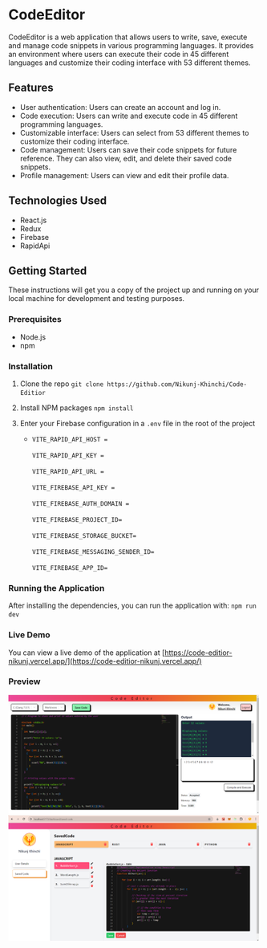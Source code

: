 # CodeEditor

CodeEditor is a web application that allows users to write, save, execute and manage code snippets in various programming languages. It provides an environment where users can execute their code in 45 different languages and customize their coding interface with 53 different themes.

## Features

- User authentication: Users can create an account and log in.
- Code execution: Users can write and execute code in 45 different programming languages.
- Customizable interface: Users can select from 53 different themes to customize their coding interface.
- Code management: Users can save their code snippets for future reference. They can also view, edit, and delete their saved code snippets.
- Profile management: Users can view and edit their profile data.

## Technologies Used

- React.js
- Redux
- Firebase
- RapidApi

## Getting Started

These instructions will get you a copy of the project up and running on your local machine for development and testing purposes.

### Prerequisites

- Node.js
- npm

### Installation

1. Clone the repo `git clone https://github.com/Nikunj-Khinchi/Code-Editior`
2. Install NPM packages `npm install`
3. Enter your Firebase configuration in a `.env` file in the root of the project

   - ```
     VITE_RAPID_API_HOST =

     VITE_RAPID_API_KEY =

     VITE_RAPID_API_URL =

     VITE_FIREBASE_API_KEY =

     VITE_FIREBASE_AUTH_DOMAIN =

     VITE_FIREBASE_PROJECT_ID=

     VITE_FIREBASE_STORAGE_BUCKET=

     VITE_FIREBASE_MESSAGING_SENDER_ID=

     VITE_FIREBASE_APP_ID=
     ```

### Running the Application

After installing the dependencies, you can run the application with: `npm run dev`

### Live Demo

You can view a live demo of the application at [https://code-editior-nikunj.vercel.app/](https://code-editior-nikunj.vercel.app/)


### Preview

<p float="left">
  <img src="/public/Images/MainPage.png" width="500" />
  <img src="/public/Images/Dashboard.png" width="500" /> 
</p>
